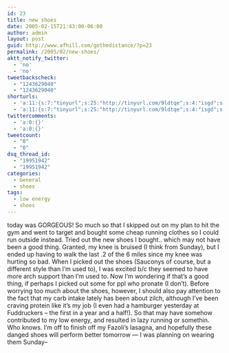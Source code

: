 ```yaml
---
id: 23
title: new shoes
date: 2005-02-15T21:43:00-06:00
author: admin
layout: post
guid: http://www.afhill.com/gothedistance/?p=23
permalink: /2005/02/new-shoes/
aktt_notify_twitter:
  - 'no'
  - 'no'
tweetbackscheck:
  - "1243629040"
  - "1243629040"
shorturls:
  - 'a:11:{s:7:"tinyurl";s:25:"http://tinyurl.com/9ldtqe";s:4:"isgd";s:17:"http://is.gd/fhqt";s:5:"bitly";s:18:"http://bit.ly/teZ9";s:5:"snipr";s:22:"http://snipr.com/9s3iq";s:5:"snurl";s:22:"http://snurl.com/9s3iq";s:7:"snipurl";s:24:"http://snipurl.com/9s3iq";s:4:"trim";s:17:"http://tr.im/46ks";s:5:"adjix";s:207:"(10 Jan 2008 temporary restriction: API requires valid partnerID or partnerEmail key in request. Contact us if this affects you.) Invalid Adjix request. API documentation @ http://web.adjix.com/AdjixAPI.html";s:4:"advu";s:203:"(10 Jan 2008 temporary restriction: API requires valid partnerID or partnerEmail key in request. Contact us if this affects you.) Invalid Adjix request. API documentation @ http://web.ad.vu/AdjixAPI.html";s:4:"zima";s:19:"http://zi.ma/552e7e";s:9:"permalink";s:54:"http://www.afhill.com/gothedistance/2005/02/new-shoes/";}'
  - 'a:11:{s:7:"tinyurl";s:25:"http://tinyurl.com/9ldtqe";s:4:"isgd";s:17:"http://is.gd/fhqt";s:5:"bitly";s:18:"http://bit.ly/teZ9";s:5:"snipr";s:22:"http://snipr.com/9s3iq";s:5:"snurl";s:22:"http://snurl.com/9s3iq";s:7:"snipurl";s:24:"http://snipurl.com/9s3iq";s:4:"trim";s:17:"http://tr.im/46ks";s:5:"adjix";s:207:"(10 Jan 2008 temporary restriction: API requires valid partnerID or partnerEmail key in request. Contact us if this affects you.) Invalid Adjix request. API documentation @ http://web.adjix.com/AdjixAPI.html";s:4:"advu";s:203:"(10 Jan 2008 temporary restriction: API requires valid partnerID or partnerEmail key in request. Contact us if this affects you.) Invalid Adjix request. API documentation @ http://web.ad.vu/AdjixAPI.html";s:4:"zima";s:19:"http://zi.ma/552e7e";s:9:"permalink";s:54:"http://www.afhill.com/gothedistance/2005/02/new-shoes/";}'
twittercomments:
  - 'a:0:{}'
  - 'a:0:{}'
tweetcount:
  - "0"
  - "0"
dsq_thread_id:
  - "19951942"
  - "19951942"
categories:
  - General
  - shoes
tags:
  - low energy
  - shoes
---
```

today was GORGEOUS! So much so that I skipped out on my plan to hit the gym and went to target and bought some cheap running clothes so I could run outside instead. Tried out the new shoes I bought.. which may not have been a good thing. Granted, my knee is bruised (I think from Sunday), but I ended up having to walk the last .2 of the 6 miles since my knee was hurting so bad. When I picked out the shoes (Sauconys of course, but a different style than I&#8217;m used to), I was excited b/c they seemed to have more arch support than I&#8217;m used to. Now I&#8217;m wondering if that&#8217;s a good thing, if perhaps I picked out some for ppl who pronate (I don&#8217;t). Before worrying too much about the shoes, however, I should also pay attention to the fact that my carb intake lately has been about zilch, although I&#8217;ve been craving protein like it&#8217;s my job (I even had a hamburger yesterday at Fuddruckers &#8211; the first in a year and a half!). So that may have somehow contributed to my low energy, and resulted in lazy running or somethin. Who knows. I&#8217;m off to finish off my Fazoli&#8217;s lasagna, and hopefully these danged shoes will perform better tomorrow &#8212; I was planning on wearing them Sunday&#8211;